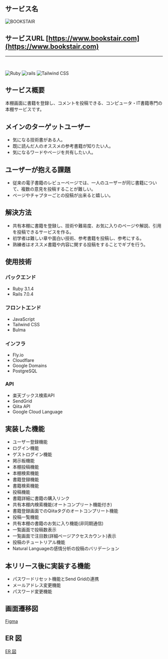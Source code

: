 ## サービス名

![BOOKSTAIR](https://user-images.githubusercontent.com/37538568/235348108-38f8046f-dc51-426e-8cb4-813770facd05.png)

## サービスURL [https://www.bookstair.com](https://www.bookstair.com)

---
<br>

![Ruby](https://img.shields.io/badge/Ruby-v3.1.4-red)
![rails](https://img.shields.io/badge/Rails-v7.0.4-red)
![Tailwind CSS](https://img.shields.io/badge/Tailwind%20CSS-v3.2.7-blue)

## サービス概要

本棚画面に書籍を登録し、コメントを投稿できる、コンピュータ・IT書籍専門の本棚サービスです。

## メインのターゲットユーザー

- 気になる技術書がある人。
- 既に読んだ人のオススメの参考書籍が知りたい人。
- 気になるワードやページを共有したい人。

## ユーザーが抱える課題

- 従来の電子書籍のレビューページでは、一人のユーザーが同じ書籍について、複数の意見を投稿することが難しい。
- ページやチャプターごとの投稿が出来ると嬉しい。

## 解決方法

- 共有本棚に書籍を登録し、技術や難易度、お気に入りのページや解説、引用を投稿できるサービスを作る。
- 初学者は難しい章や面白い技術、参考書籍を投稿し、参考にする。
- 熟練者はオススメ書籍や内容に関する投稿をすることでギブを行う。

## 使用技術
### バックエンド
 - Ruby 3.1.4
 - Rails 7.0.4
### フロントエンド
- JavaScript
- Tailwind CSS
- Bulma
### インフラ
- Fly.io
- Cloudflare
- Google Domains
- PostgreSQL
### API
- 楽天ブックス検索API
- SendGrid
- Qiita API
- Google Cloud Language

## 実装した機能

- ユーザー登録機能
- ログイン機能
- ゲストログイン機能
- 掲示板機能
- 本棚投稿機能
- 本棚検索機能
- 書籍登録機能
- 書籍検索機能
- 投稿機能
- 書籍詳細に書籍の購入リンク
- 共有本棚内検索機能(オートコンプリート機能付き)
- 書籍登録画面でのQiitaタグのオートコンプリート機能
- 投稿一覧機能
- 共有本棚の書籍のお気に入り機能(非同期通信)
- 一覧画面で投稿数表示
- 一覧画面で注目数(詳細ページアクセスカウント)表示
- 投稿のチュートリアル機能
- Natural Languageの感情分析の投稿のバリデーション

## 本リリース後に実装する機能
- パスワードリセット機能とSend Gridの連携
- メールアドレス変更機能
- パスワード変更機能

## 画面遷移図

[Figma](<https://www.figma.com/file/1SjZ7MiiANkYElYjA7tSHa/%E3%82%B5%E3%83%BC%E3%83%93%E3%82%B9%E5%90%8D%3ABookStair(%E4%BB%AE%E5%90%8D)?node-id=0%3A1&t=xrEuekoiAxH4J1AD-1>)

## ER 図

[ER 図](https://bit.ly/3iEtN3e)
